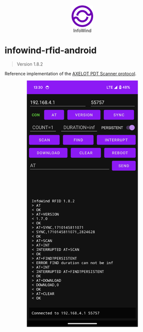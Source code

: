 <p align="center"><a href="https://info-wind.ru/"><img width="70" src="./infowind.svg"></a><br>InfoWind</p>

# infowind-rfid-android
> Version 1.8.2

Reference implementation of the [AXELOT PDT Scanner protocol](https://github.com/info-wind/infowind-rfid-android/blob/main/PROTOCOL.md).

<p align="center"><img height="800px" src="./screenshot.png"></p>

